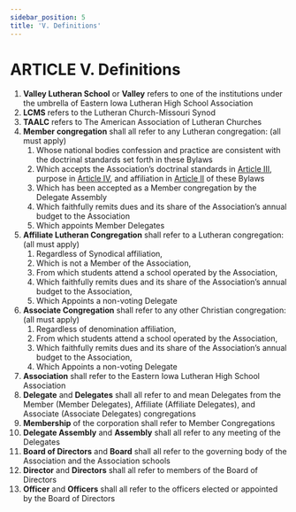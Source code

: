 ```yaml
---
sidebar_position: 5
title: 'V. Definitions'
---
```


# ARTICLE V. Definitions

1. **Valley Lutheran School** or **Valley** refers to one of the institutions under the umbrella of Eastern Iowa Lutheran High School Association
1. **LCMS** refers to the Lutheran Church-Missouri Synod
1. **TAALC** refers to The American Association of Lutheran Churches
1. **Member congregation** shall all refer to any Lutheran congregation: (all must apply)
    1. Whose national bodies confession and practice are consistent with the doctrinal standards set forth in these Bylaws
    1. Which accepts the Association’s doctrinal standards in [Article III](doctrinal_standards.md), purpose in [Article IV](purpose.md), and affiliation in [Article II](affiliation.md) of these Bylaws
    1. Which has been accepted as a Member congregation by the Delegate Assembly
    1. Which faithfully remits dues and its share of the Association’s annual budget to the Association
    1. Which appoints Member Delegates
1. **Affiliate Lutheran Congregation** shall refer to a Lutheran congregation: (all must apply)
    1. Regardless of Synodical affiliation,
    1. Which is not a Member of the Association,
    1. From which students attend a school operated by the Association,
    1. Which faithfully remits dues and its share of the Association’s annual budget to the Association,
    1. Which Appoints a non-voting Delegate
1. **Associate Congregation** shall refer to any other Christian congregation: (all must apply)
    1. Regardless of denomination affiliation,
    1. From which students attend a school operated by the Association,
    1. Which faithfully remits dues and its share of the Association’s annual budget to the Association,
    1. Which Appoints a non-voting Delegate
1. **Association** shall refer to the Eastern Iowa Lutheran High School Association
1. **Delegate** and **Delegates** shall all refer to and mean Delegates from the Member (Member Delegates), Affiliate (Affiliate Delegates), and Associate (Associate Delegates) congregations
1. **Membership** of the corporation shall refer to Member Congregations
1. **Delegate Assembly** and **Assembly** shall all refer to any meeting of the Delegates
1. **Board of Directors** and **Board** shall all refer to the governing body of the Association and the Association schools
1. **Director** and **Directors** shall all refer to members of the Board of Directors
1. **Officer** and **Officers** shall all refer to the officers elected or appointed by the Board of Directors
